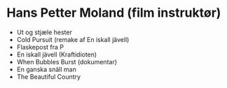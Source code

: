 # Hans Petter Moland (film instruktør)

- Ut og stjæle hester
- Cold Pursuit (remake af En iskall jävell)
- Flaskepost fra P
- En iskall jävell (Kraftidioten)
- When Bubbles Burst (dokumentar)
- En ganska snäll man
- The Beautiful Country

